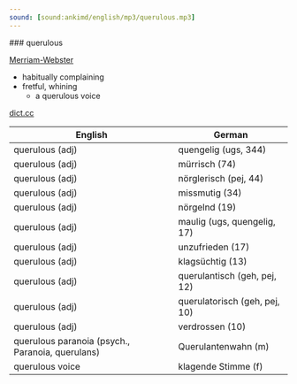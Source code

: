 ```yaml
---
sound: [sound:ankimd/english/mp3/querulous.mp3]
---
```


\### querulous

[Merriam-Webster](https://www.merriam-webster.com/dictionary/querulous)

- habitually complaining
- fretful, whining
    - a querulous voice

[dict.cc](https://www.dict.cc/querulous)

| English        | German       |
| -------------- | ------------ |
| querulous (adj) | quengelig (ugs, 344) |
| querulous (adj) | mürrisch (74) |
| querulous (adj) | nörglerisch (pej, 44) |
| querulous (adj) | missmutig (34) |
| querulous (adj) | nörgelnd (19) |
| querulous (adj) | maulig (ugs, quengelig, 17) |
| querulous (adj) | unzufrieden (17) |
| querulous (adj) | klagsüchtig (13) |
| querulous (adj) | querulantisch (geh, pej, 12) |
| querulous (adj) | querulatorisch (geh, pej, 10) |
| querulous (adj) | verdrossen (10) |
| querulous paranoia (psych., Paranoia, querulans) | Querulantenwahn (m) |
| querulous voice | klagende Stimme (f) |
